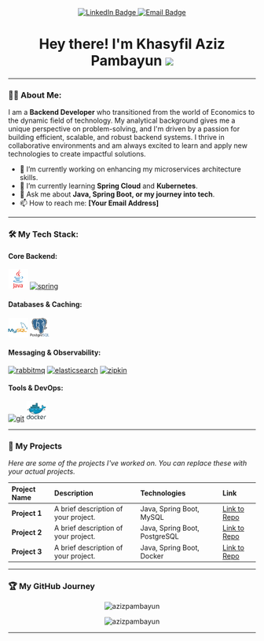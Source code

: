 <div id="badges" align="center">
  <a href="[Your LinkedIn Profile URL]">
    <img src="https://img.shields.io/badge/LinkedIn-blue?style=for-the-badge&logo=linkedin&logoColor=white" alt="LinkedIn Badge"/>
  </a>
  <a href="mailto:[Your Email Address]">
    <img src="https://img.shields.io/badge/Email-red?style=for-the-badge&logo=gmail&logoColor=white" alt="Email Badge"/>
  </a>
</div>

<h1 align="center">
  Hey there! I'm Khasyfil Aziz Pambayun
  <img src="https://media.giphy.com/media/hvRJCLFzcasrR4ia7z/giphy.gif" width="30px"/>
</h1>

---

### 👨‍💻 About Me:

I am a **Backend Developer** who transitioned from the world of Economics to the dynamic field of technology. My analytical background gives me a unique perspective on problem-solving, and I'm driven by a passion for building efficient, scalable, and robust backend systems. I thrive in collaborative environments and am always excited to learn and apply new technologies to create impactful solutions.

- 🔭 I’m currently working on enhancing my microservices architecture skills.
- 🌱 I’m currently learning **Spring Cloud** and **Kubernetes**.
- 💬 Ask me about **Java, Spring Boot, or my journey into tech**.
- 📫 How to reach me: **[Your Email Address]**

---

### 🛠️ My Tech Stack:

#### Core Backend:

<p align="left">
  <a href="https://www.java.com" target="_blank" rel="noreferrer"><img src="https://raw.githubusercontent.com/devicons/devicon/master/icons/java/java-original-wordmark.svg" alt="java" width="40" height="40"/></a>
  <a href="https://spring.io/" target="_blank" rel="noreferrer"><img src="https://www.vectorlogo.zone/logos/springio/springio-icon.svg" alt="spring" width="40" height="40"/></a>
</p>

#### Databases & Caching:

<p align="left">
  <a href="https://www.mysql.com/" target="_blank" rel="noreferrer"><img src="https://raw.githubusercontent.com/devicons/devicon/master/icons/mysql/mysql-original-wordmark.svg" alt="mysql" width="40" height="40"/></a>
  <a href="https://www.postgresql.org" target="_blank" rel="noreferrer"><img src="https://raw.githubusercontent.com/devicons/devicon/master/icons/postgresql/postgresql-original-wordmark.svg" alt="postgresql" width="40" height="40"/></a>
</p>

#### Messaging & Observability:

<p align="left">
  <a href="https://www.rabbitmq.com" target="_blank" rel="noreferrer"><img src="https://www.vectorlogo.zone/logos/rabbitmq/rabbitmq-icon.svg" alt="rabbitmq" width="40" height="40"/></a>
  <a href="https://www.elastic.co" target="_blank" rel="noreferrer"><img src="https://www.vectorlogo.zone/logos/elastic/elastic-icon.svg" alt="elasticsearch" width="40" height="40"/></a>
  <a href="https://zipkin.io/" target="_blank" rel="noreferrer"><img src="https://www.vectorlogo.zone/logos/zipkinio/zipkinio-icon.svg" alt="zipkin" width="40" height="40"/></a>
</p>

#### Tools & DevOps:

<p align="left">
  <a href="https://git-scm.com/" target="_blank" rel="noreferrer"><img src="https://www.vectorlogo.zone/logos/git-scm/git-scm-icon.svg" alt="git" width="40" height="40"/></a>
  <a href="https://www.docker.com/" target="_blank" rel="noreferrer"><img src="https://raw.githubusercontent.com/devicons/devicon/master/icons/docker/docker-original-wordmark.svg" alt="docker" width="40" height="40"/></a>
</p>

---

### 🚀 My Projects

_Here are some of the projects I've worked on. You can replace these with your actual projects._

| Project Name  | Description                          | Technologies                  | Link             |
| :------------ | :----------------------------------- | :---------------------------- | :--------------- |
| **Project 1** | A brief description of your project. | Java, Spring Boot, MySQL      | [Link to Repo]() |
| **Project 2** | A brief description of your project. | Java, Spring Boot, PostgreSQL | [Link to Repo]() |
| **Project 3** | A brief description of your project. | Java, Spring Boot, Docker     | [Link to Repo]() |

---

### 🏆 My GitHub Journey

<p align="center">
  <img src="https://github-profile-trophy.vercel.app/?username=azizpambayun&theme=radical&no-frame=true&no-bg=true&margin-w=4" alt="azizpambayun" />
</p>
<p align="center">
  <img src="https://github-readme-stats.vercel.app/api/top-langs/?username=azizpambayun&layout=compact&theme=radical&hide_border=true" alt="azizpambayun" />
</p>

---
